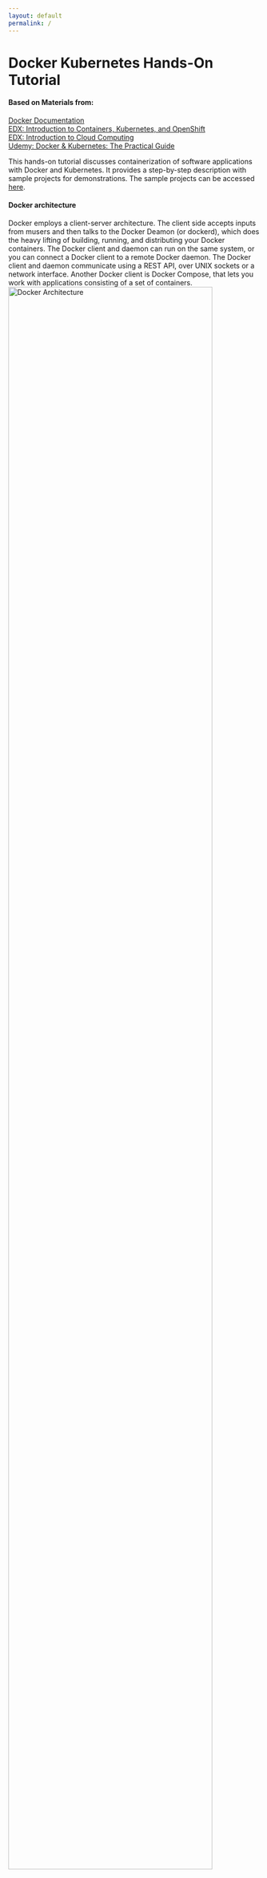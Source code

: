 ```yaml
---
layout: default
permalink: /
---
```


# Docker Kubernetes Hands-On Tutorial

#### Based on Materials from:
[Docker Documentation](https://docs.docker.com) <br> 
[EDX: Introduction to Containers, Kubernetes, and OpenShift](https://learning.edx.org/course/course-v1:IBM+CC0201EN+3T2020/home ) <br>
[EDX: Introduction to Cloud Computing](https://learning.edx.org/course/course-v1:IBM+CC0101EN+2T2021/home) <br>
[Udemy: Docker & Kubernetes: The Practical Guide](https://www.udemy.com/course/docker-kubernetes-the-practical-guide/) <br>


This hands-on tutorial discusses containerization of software applications with Docker and Kubernetes. It provides a step-by-step description with sample projects for demonstrations. The sample projects can be accessed [here](https://github.com/Hyacinth-Ali/Docker-Kubernetes-Tutorial).

<!-- This [Bootstrap](http://getbootstrap.com/) plugin allows you to generate a table of contents for any page, based on the heading elements (`<h1>`, `<h2>`, etc.). It is meant to emulate the sidebar you see on [the Bootstrap v3 documentation site](https://getbootstrap.com/docs/3.3/css/). -->

#### Docker architecture

Docker employs a client-server architecture. The client side accepts inputs from musers and then talks to the Docker Deamon (or dockerd), which does the heavy lifting of building, running, and distributing your Docker containers. The Docker client and daemon can run on the same system, or you can connect a Docker client to a remote Docker daemon. The Docker client and daemon communicate using a REST API, over UNIX sockets or a network interface. Another Docker client is Docker Compose, that lets you work with applications consisting of a set of containers.
<img src="https://user-images.githubusercontent.com/24963911/169084934-b00bff9c-8479-44cd-b3ca-7bdefc0497c3.png" alt="Docker Architecture" style="width:90%;"/>


## Section 1: The Basics
[Docker](https://docs.docker.com/get-started/overview/) is a famous container engine which allows users to create and manage containers. On the other hand, A container is a standardized independent unit or module of a software (Application code + Dependencies). Docker facilitates development, shipping, and running of software applications across different environments. 

### Docker Installation 
[Install Docker](https://docs.docker.com/get-docker/) by following the steps specific for your operating system. Also, you can [Play Around with Docker](https://labs.play-with-docker.com) in a browser.

### IDE Installation
Docker supports several IDEs. You are encouraged to use any IDE of your choice. However, for consistency, we use [Microsoft Visual Studio](https://code.visualstudio.com) throughout this tutorial.

### Download and Run Sample Project
- Clone the sample [projects](https://github.com/Hyacinth-Ali/Docker-Kubernetes-Tutorial): Navigate to the folder _getting-started-demo-app_, which contains the source code for this quick demo. Open the folder with your IDE, and you will see a very simple **Hello World** NodeJS application, as shown below. <br>

<img src="https://user-images.githubusercontent.com/24963911/169063666-b9f98e75-26fa-4bc3-98c6-09160213a550.png" alt="Getting Started Demo App" style="width:100%;"/>

- To run the application without docker; follow the steps below:
```
npm install
node app.js
```
> **npm install** downloads and then install all the depencies in the application <br>
> **node app.js** starts the server on port 3000.

- Open your web browser and then navigate to [http://localhost:3000](http://localhost:3000) to visualize the response of the server.

### Quick Dive into Docker and Container
Here, we containerize the application and then start the container.
1. Create a file at the root project and name it _Dockerfile_
1. Enter the following set of instructions in the file.

    ```js
    FROM node:14 
    WORKDIR /app
    COPY package*.json /app
    RUN npm install
    COPY . .
    EXPOSE 3000
    CMD [ "node", "app.js" ]
    ```
1. Open a terminal and then navigate to the root project.
1. Build the image, i.e., create a Docker image based on the _Dockerfile_

    ```console
    docker build -t demo-image .
    ```
1. List existing images to see the new image (demo-image)

    ```
    docker images
    ```
1. Start a Docker container based on the new image

    ```
    docker run -d -p 3000:3000 demo-image
    ```
1. Navigate to [http://localhost:3000](http://localhost:3000) in your browser or use Docker dashboard to open the running container. Also, you can list running containers with the following command.
    ```
    docker ps
    ```

### Environment Variable
Environment variable allows to run the same container based on particular but in a different modes or configurations. For example, the exposed container port can be a variable as demonstrated below.

## Section 2: The Main Building Blocks (Dockerfile, Image, and Container)
Here, we will walk through the steps to containerize a software application with emphasizes on the core building blocks: Dockerfile, Image, and Container.

#### Dockerfile
A Dockerfile is a configuration file, which can be used to create a Docker image. It comprises a set of instructions that when executed creates an image. Here, we provide a brief explanation of the instructions we used already to create an image with a _Dockerfile_

```js
FROM node:14 
```
Here we specify the base image (_node_ image, version:14). The base image provides underlying OS architecture and other packages that are required to run our application.

```js
WORKDIR /app
```
This instruction specifies the root directory for the image. Hence, all the contents of the image will stored in an _app_ folder.

```js
COPY package*.json /app
```
This instruction copies all the files with the name _package*.json_ to the root directory of image. In our example, both package.json and ackage-lock.json will be copied to oot tdirecory of the image.

```js
RUN npm install
```
This instruction installs all the dependencies that are specified in our .json file. Remember that we had to run ```npm install``` before running our application.

```js
COPY . .
```
Here, we copy all contents from the folder that contains the _Dockerfile_, i.e., the root directory of our project and it is represented as a dot. However, the _Dockerfile_ is not copied though. The second dot is the destination folder inside the image. Similarly, the dot implies that the copied contents will be stores in the root directory (or /app) of the image.

```js
EXPOSE 3000
```
This instruction simply exposes poprt 3000 so that we can reeach the application from outside the container.

```js
CMD [ "node", "app.js" ]
```
Finally, this instruction runs the containerized application.

### Image
An image contains everything required to run an application, including application code, dependencies, libraries, configuirations, and scripts. Also, an image contains other commands for running a container, e.g., ``` CMD [ "node", "app.js" ] ``` is a command to run the containerized node application. To create an image, we run the command below:

```js
docker build -t demo-image .
```
This command downloads all the required images, e.g., the node base image, if they are not yet cached locally in our system. In addition, the command executes all the instructions that are contained in _Dockerfile_ except some commands that are required to run the container, e.g., ``` CMD [ "node", "app.js" ] ```. The flag ``` -t ``` tags our image with a name (demo-image). The demo-image can then be used to refrence the image when we run containers based on the image. And finally, the ``` . ``` informs Docker to look for the _Dockerfile_ at the root directory of our project.

### Container
A container is an independent runnable instance of an image. A container is light weight, fast, portable, and platform indepenent, to name a few. We can run several containers from an image; however, they are independent and each runs in an isolation. 

```js
docker run -p 3000:3000 demo-image
```
This **docker run** command instantiates an image, i.e., it creates a new container from the **demo-image**. The ``` -p ``` maps port 3000 of the host machine to port 3000 in the container. Remember that we specify in the _Dockerfile_ that the application exposes port 3000. Note that both the host port and the container port can have different values. 

### External Images
Instead of creating our own image, we can run a container based on external image. A Docker Hub is an image registory which stores repositories of images. These images can be pulled to our local and then used to start a container. An example is demonstrated below.
 
```js
docker run -it node
```
Remember that ```docker run``` creates a new container based on an image. In this example, we using the _node_ image, which we do not have locally. As a result, Docker pulls the image from the Docker Hub and then create a new container based onn the image. The ```-it``` tells Docker expose an interactive shell from inside the node container to our local machine so that we can interact with the running container.

### Managing Images and Containers
Here are some commonly used commands to manage images and containers. You can use --help to explore all the available Docker commands. For example, docker run --help displays all the docker run command options.

- ```docker build .``` : Build a Dockerfile and create your own Image based on the file
    - ```-t <name>:<tag>``` : Assign a **name** and a **tag** to an image
- ```docker run <image-name>``` : Creates and then starts a new container based on image ***image-name** (or
use the image id)
    - ```--name <name>``` : Assign a **name** to a container. The name can be used for stopping and removing etc.
    - ```-d``` : Run the container in detached mode, i.e., output printed by the container is not visible, the command prompt / terminal does **not** wait for the container to stop
    - ```-it``` : Run the container in "interactive" mode, i.e., the container / application is then prepared to receive input via the command prompt / terminal. You can stop the container with CTRL + C when using the -it flag
    - ```--rm``` : Automatically remove the container when it's stopped
- ```docker ps``` : List all **running** containers
    - ```-a``` : List all containers, including **stopped** ones
- ```docker images``` : List all locally stored images
- ```docker rm <container-name>``` : Remove a container using the container name (you can also use the container id).
- ```docker rmi <image>``` : Remove an image by name / id
- ```docker container prune``` : Remove all stopped containers 
- ```docker image prune``` : Remove all dangling images (untagged images)
    - ```-a``` : Remove all locally stored images
- ```docker push <image>``` : Push an image to DockerHub (or another registry), the image name/tag must include the repository name/ url
- ```docker pull <image>``` : Pull (download) an image from DockerHub (or another registry), this is done automatically if you just docker run IMAGE and the image wasn't pulled before


## Section 3: Container Volumes and Bind Mounts
Docker container runs in isolation and when a container stops, all the data that are contained in the container are removed by default. [Volume](https://docs.docker.com/storage/volumes/) is a Docker built in feature, which allows us to persist our data, e.g., user account details. Volumes provide the ability to connect specific filesystem paths of the container back to the host machine. If a directory in the container is mounted, changes in that directory are also seen on the host machine. If we mount that same directory across container restarts, we’d see the same files. Typically, volumes are folders on your host machine hard drive, which are mounted (or made available or mapped) into the containers.
<img src="https://user-images.githubusercontent.com/24963911/169138298-8765e84e-c26c-440d-9dfe-7af412e3b8c6.png" alt="Docker Volumes" style="width:100%;"/>

There are two main types of Docker external storage mechanism: [Volumes](https://docs.docker.com/storage/volumes/) and [Bind Mounts](https://docs.docker.com/storage/bind-mounts/). Volumes are completely managed by Docker, while Bind Mounts are managed by us via our local machines. Docker volumes can be an anonymous or named volumes. 

1. **Anonymous Volume**: Only Docker knows the name and the location of the volume in your machine. It is specifically created for a single container. It survives after shutdown/restart of a contsiner, unless the container is removed, then the anonymous volume is gone as well. The command below creates an anonymous volume <br>
```docker run -v/app/data [OTHER OPTIONS] IMAGE``` <br>
/app/data represents the data location in the container. Anonymous volume is predominantly used to lock a memory space, e.g., node_module, from being
overriden by bind mount volume. An anonymous can be created in a _Dockerfile_, as well as in command line.

1. **Named Volume**: The volume has a name; still, only docker knows its location in your machine. The command below creates a named volume - **data** <br />
```docker run -v data:/app/data [OTHER OPTIONS] IMAGE``` <br>
Named volume is not tied to a specific container; hence, it survives shutdown/removal of a container. A named volume can be removed via CLI. It can be used to share data across containers. A named volume cannot be specified in a _Dockerfile_.

1. **Bind Mount**: This external storage binds a known directory in your local machine with another directory in the container. It is often used to bind source code with the container so that the image is not rebuilt after every change in the code. The command below creates a bind mount which connects a known directory (/app/to/code) in our local machine to a container directory (/app/code)<br />
 ```docker run -v /path/to/code:/app/code [OTHER OPTIONS] IMAGE``` <br />
Bind Mount is similar to named volume, except that its location is known to us, i.e., we can physically locate the directory in our local machine. Note that bind mount requires an absolute path on your local machine, not a relative path or use ```-v $(pwd):/app``` for macOS and ```-v "%cd%":/app``` for Windows.
 
1. **Read Only Volume**: This features ensures that container can only read from, but not write to, the path in our local machine. <br />
```docker run -v /path/to/code:/app/code ...:ro``` <br />
Volumes that need to be written have to be overriden by bind mount volume. Note that this has to be specified in the docker run, not in docker file.







## Section 4: Multi Container Applications (Networking)
So far, we have been working with single container apps. However, what if we want to add a database to our application stack, e.g., MySQL. The following question often arises - “Where will MySQL run? Install it in the same container or run it separately?” In general, each container should do one thing and do it well. Hence, it is preferred to separate the processes.

Remember that containers, by default, run in isolation and don’t know anything about other processes or containers on the same machine. So, how do we allow one container to talk to another? The answer is networking.

Here, we present three types of container communication: 
1. Containers talking to external application, e.g., an application running in the web. This type of communication doesn't require any special configuration or setup. It works as though the application is not dockerized
1. Container talking to the local machine, e.g., database running in the local machine. Here, you are required to create a network that comprises our dockerized application and the dockerized database process. This, however, requires a simple change in your url that conects to the database, ```localhost``` -> ```host.docker.internal```. Docker understands the command ```host.docker.internal```, which it translates to the IP address of your host machine.
1. Container talking to another container, e.g., database running in a container. Containers can communicte between each with IP address or via a network with the name of the container.

 App container can communicate with other container, e.g., mongodb, with the ip address of the mongodb container. The IP address can be gotten with docker container inspect mongodb where mongodb is the name of the mongodb container. The inspect command prints several details including the IP address. This IP Address can be plugged in the url that is used to connect to the data base.

Containers can also communicate between one another with network. Docker creates network as follows:
docker network create <name> Then use the name while running the container as --network network-name

### Container Networking
[Docker Network](https://docs.docker.com/network/) allows containers to communicate between each other and IPs are automatically resolved. The command below creates a network <br>
```docker network create my_network```
This is also called [user defined bridge network](https://docs.docker.com/network/bridge/)
You can specify the subnet, the IP address range, the gateway, and other options. See the docker network create reference or the output of ```docker network create --help``` for details.

Use the ```docker network rm``` command to remove a user-defined bridge network. If containers are currently connected to the network, disconnect them first. <br>
```docker network rm my_network```

To disconnect a running container from a user-defined bridge network, use the ```docker network disconnect``` command. The following command disconnects the my-demo container from the my-network network.

 docker network disconnect my-network my-demo

Unlike volumes, Docker requires to create a network before it can be used. ```docker network ls``` lists all the existing network in your local machine. With a network created, a container can be run based as a part of the network. Containers that are part of the network can communicate with just the name of the container.
```docker run --network my_network image_name ...```
Recall that you need to edit your database url, e.g., ```localhost``` -> ```container_name```

### Docker Compose
[Docker Compose](https://docs.docker.com/compose/) is a tool for defining and running multi-container Docker applications. With Compose, you use a YAML file to configure your application’s services. Then, with a single command, you create and start all the services from your configuration, instead of running several Docker commands with CLI. 

#### Why Docker Compose?
Consider this made-up example below: <br>
```
docker network create shop
docker build -t shop-node .
docker run -v logs:/app/logs --network shop --name shope-web shop-node
docker build -t shop-database
docker run -v data:/data/db --network shop --name shop-db shop-database
```
This simple example requires a lot commands to execute to run all containers required by this application. Often, you run these commands whenever you change something in your code or
you need to bring up your containers again for some other reason. Running these commands may be daunting because you have to memorize and making changes in CLI ius not flexible like conventional text editors.

With Docker Compose, this gets much easier. You can put your container configuration into a docker-compose.yaml file and then use just one command to bring up the entire environment: docker-compose up .

Using Compose is basically a three-step process:

1. Define your app’s environment with a Dockerfile so it can be reproduced anywhere.

2. Define the services that make up your app in docker-compose.yml so they can be run together in an isolated environment.

3. Run docker compose up and the Docker compose command starts and runs your entire app. You can alternatively run docker-compose up using the docker-compose binary.

A docker-compose.yml looks like this: <br>

```
version: "3.8" # version of the Docker Compose spec which is being used
services: # "Services" are in the end the Containers that your app needs
  web:
    build: . # Directory of the Dockerfile 
    ports: # Specify published ports
      - '80:80'
    volumes: # Define any required volumes / bind mounts
      - logs:/app/logs # named volume
      - ./backend:/app # bind mount
      - /app/node_modules # anonymous volume
    environment:
      - MONGODB_USERNAME=ali
      - MONGODB_PASSWORD=secret
    mongodb:
    image: 'mongo' # THe image URL
    volumes:
      - data:/data/db
    environment:
      - MONGO_INITDB_ROOT_USERNAME=ali
      - MONGO_INITDB_ROOT_PASSWORD=secret
# SPecify all the named volumes here
volumes:
  logs:
  ```

You can conveniently edit this file at any time and you just have a short, simple command which you can use to bring up your Containers:
```
docker-compose up
```
#### Docker Compose Key Commands
There are two key commands:
- **docker-compose up** : Start all containers / services mentioned in the Docker Compose file
    - -d : Start in detached mode
    - --build : Force Docker Compose to re-evaluate / rebuild all images (otherwise, it onlydoes that if an image is missing)
- **docker-compose down** : Stop and remove all containers / services
    - -v : Remove all Volumes used for the Containers - otherwise they stay around, even if the Containers are removed


Of course, there are more commands. You'll see more commands in other course sections (e.g.
the "Utility Containers" and "Laravel Demo" sections) but you can of course also already dive
into the official [command reference](https://docs.docker.com/compose/reference/)


